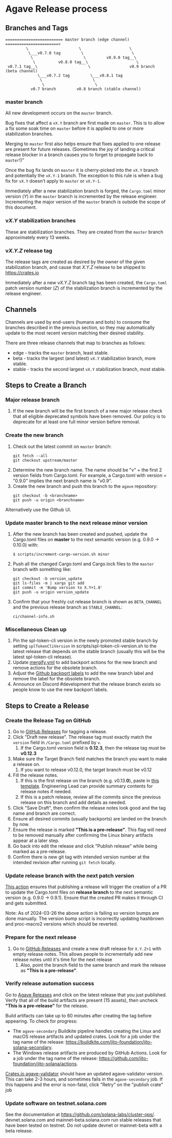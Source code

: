 # Agave Release process

## Branches and Tags

```
========================= master branch (edge channel) =======================>
         \                      \                     \
          \___v0.7.0 tag         \                     \
           \                      \         v0.9.0 tag__\
            \          v0.8.0 tag__\                     \
 v0.7.1 tag__\                      \                 v0.9 branch (beta channel)
              \___v0.7.2 tag         \___v0.8.1 tag
               \                      \
                \                      \
           v0.7 branch         v0.8 branch (stable channel)

```

### master branch

All new development occurs on the `master` branch.

Bug fixes that affect a `vX.Y` branch are first made on `master`. This is to
allow a fix some soak time on `master` before it is applied to one or more
stabilization branches.

Merging to `master` first also helps ensure that fixes applied to one release
are present for future releases.  (Sometimes the joy of landing a critical
release blocker in a branch causes you to forget to propagate back to
`master`!)"

Once the bug fix lands on `master` it is cherry-picked into the `vX.Y` branch
and potentially the `vX.Y-1` branch. The exception to this rule is when a bug
fix for `vX.Y` doesn't apply to `master` or `vX.Y-1`.

Immediately after a new stabilization branch is forged, the `Cargo.toml` minor
version (*Y*) in the `master` branch is incremented by the release engineer.
Incrementing the major version of the `master` branch is outside the scope of
this document.

### v*X.Y* stabilization branches

These are stabilization branches. They are created from the `master` branch approximately
every 13 weeks.

### v*X.Y.Z* release tag

The release tags are created as desired by the owner of the given stabilization
branch, and cause that *X.Y.Z* release to be shipped to https://crates.io

Immediately after a new v*X.Y.Z* branch tag has been created, the `Cargo.toml`
patch version number (*Z*) of the stabilization branch is incremented by the
release engineer.

## Channels

Channels are used by end-users (humans and bots) to consume the branches
described in the previous section, so they may automatically update to the most
recent version matching their desired stability.

There are three release channels that map to branches as follows:

* edge - tracks the `master` branch, least stable.
* beta - tracks the largest (and latest) `vX.Y` stabilization branch, more stable.
* stable - tracks the second largest `vX.Y` stabilization branch, most stable.

## Steps to Create a Branch

### Major release branch

1. If the new branch will be the first branch of a new major release check that
   all eligible deprecated symbols have been removed. Our policy is to deprecate
   for at least one full minor version before removal.

### Create the new branch

1. Check out the latest commit on `master` branch:
    ```
    git fetch --all
    git checkout upstream/master
    ```
1. Determine the new branch name. The name should be "v" + the first 2 version fields
   from Cargo.toml. For example, a Cargo.toml with version = "0.9.0" implies
   the next branch name is "v0.9".
1. Create the new branch and push this branch to the `agave` repository:
    ```
    git checkout -b <branchname>
    git push -u origin <branchname>
    ```

Alternatively use the Github UI.

### Update master branch to the next release minor version

1. After the new branch has been created and pushed, update the Cargo.toml files on **master** to the next semantic
   version (e.g. 0.9.0 -> 0.10.0) with:
     ```
     $ scripts/increment-cargo-version.sh minor
     ```
1. Push all the changed Cargo.toml and Cargo.lock files to the `master` branch with something like:
    ```
    git checkout -b version_update
    git ls-files -m | xargs git add
    git commit -m 'Bump version to X.Y+1.0'
    git push -u origin version_update
    ```
1. Confirm that your freshly cut release branch is shown as `BETA_CHANNEL` and the previous release branch
   as `STABLE_CHANNEL`:
    ```
    ci/channel-info.sh
    ```

### Miscellaneous Clean up

1. Pin the spl-token-cli version in the newly promoted stable branch by setting `splTokenCliVersion` in
   scripts/spl-token-cli-version.sh to the latest release that depends on the stable branch (usually this will be the
   latest spl-token-cli release).
1. Update [mergify.yml](https://github.com/jito-foundation/jito-solana/blob/master/.mergify.yml) to add backport actions
   for the new branch and remove actions for the obsolete branch.
1. Adjust the [Github backport labels](https://github.com/jito-foundation/jito-solana/labels) to add the new branch
   label and remove the label for the obsolete branch.
1. Announce on Discord #development that the release branch exists so people know to use the new backport labels.

## Steps to Create a Release

### Create the Release Tag on GitHub

1. Go to [GitHub Releases](https://github.com/jito-foundation/jito-solana/releases) for tagging a release.
1. Click "Draft new release". The release tag must exactly match the `version`
   field in `/Cargo.toml` prefixed by `v`.
    1. If the Cargo.toml version field is **0.12.3**, then the release tag must be **v0.12.3**
1. Make sure the Target Branch field matches the branch you want to make a release on.
    1. If you want to release v0.12.0, the target branch must be v0.12
1. Fill the release notes.
    1. If this is the first release on the branch (e.g. v0.13.**0**), paste in [this
       template](https://raw.githubusercontent.com/jito-foundation/jito-solana/master/.github/RELEASE_TEMPLATE.md).
       Engineering Lead can provide summary contents for release notes if needed.
    1. If this is a patch release, review all the commits since the previous release on this branch and add details as
       needed.
1. Click "Save Draft", then confirm the release notes look good and the tag name and branch are correct.
1. Ensure all desired commits (usually backports) are landed on the branch by now.
1. Ensure the release is marked **"This is a pre-release"**. This flag will need to be removed manually after confirming
   the Linux binary artifacts appear at a later step.
1. Go back into edit the release and click "Publish release" while being marked as a pre-release.
1. Confirm there is new git tag with intended version number at the intended revision after running `git fetch` locally.

### Update release branch with the next patch version

[This action](https://github.com/jito-foundation/jito-solana/blob/master/.github/workflows/increment-cargo-version-on-release.yml)
ensures that publishing a release will trigger the creation of a PR to update the Cargo.toml files on **release branch**
to the next semantic version (e.g. 0.9.0 -> 0.9.1). Ensure that the created PR makes it through CI and gets submitted.

Note: As of 2024-03-26 the above action is failing so version bumps are done manually. The version bump script is
incorrectly updating hashbrown and proc-macro2 versions which should be reverted.

### Prepare for the next release

1. Go to [GitHub Releases](https://github.com/jito-foundation/jito-solana/releases) and create a new draft release
   for `X.Y.Z+1` with empty release notes. This allows people to incrementally add new release notes until it's time for
   the next release
    1. Also, point the branch field to the same branch and mark the release as **"This is a pre-release"**.

### Verify release automation success

Go to [Agave Releases](https://github.com/jito-foundation/jito-solana/releases) and click on the latest release that you
just published.
Verify that all of the build artifacts are present (15 assets), then uncheck **"This is a pre-release"** for the
release.

Build artifacts can take up to 60 minutes after creating the tag before
appearing. To check for progress:

* The `agave-secondary` Buildkite pipeline handles creating the Linux and macOS release artifacts and updated crates.
  Look for a job under the tag name of the release: https://buildkite.com/jito-foundation/jito-solana-secondary.
* The Windows release artifacts are produced by GitHub Actions. Look for a job under the tag name of the
  release: https://github.com/jito-foundation/jito-solana/actions.

[Crates.io agave-validator](https://crates.io/crates/agave-validator) should have an updated agave-validator version.
This can take 2-3 hours, and sometimes fails in the `agave-secondary` job.
If this happens and the error is non-fatal, click "Retry" on the "publish crate" job

### Update software on testnet.solana.com

See the documentation at https://github.com/solana-labs/cluster-ops/. devnet.solana.com and mainnet-beta.solana.com run
stable releases that have been tested on testnet. Do not update devnet or mainnet-beta with a beta release.
